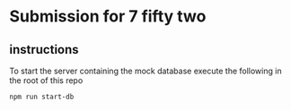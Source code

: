 # Submission for 7 fifty two

## instructions

To start the server containing the mock database execute the following in the root of this repo

    npm run start-db


